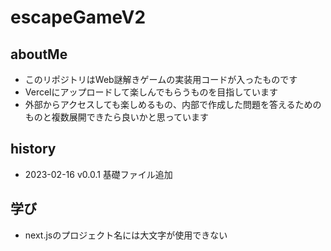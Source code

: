 # escapeGameV2
## aboutMe
- このリポジトリはWeb謎解きゲームの実装用コードが入ったものです
- Vercelにアップロードして楽しんでもらうものを目指しています
- 外部からアクセスしても楽しめるもの、内部で作成した問題を答えるためのものと複数展開できたら良いかと思っています

## history
- 2023-02-16 v0.0.1 基礎ファイル追加

## 学び
- next.jsのプロジェクト名には大文字が使用できない
